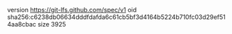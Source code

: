 version https://git-lfs.github.com/spec/v1
oid sha256:c6238db06634dddfdafda6c61cb5bf3d4164b5224b710fc03d29ef514aa8cbac
size 3925
